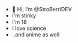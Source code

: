 - 👋 Hi, I’m @StroBerriDEV
- I'm stinky
- I'm 18
- I love science
- ..and anime as well

<!---
StroBerriDEV/StroBerriDEV is a ✨ special ✨ repository because its `README.md` (this file) appears on your GitHub profile.
You can click the Preview link to take a look at your changes.
--->

